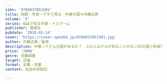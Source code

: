 ```yaml
---
isbn: '9784037051501'
title: 地図・写真・デタで見る　中東の国々内藤正典
volume: '5'
series: Q&Aで知る中東・イスラーム
publisher: 偕成社
pubdate: '2018-03-14'
cover: 'https://cover.openbd.jp/9784037051501.jpg'
author: 内藤正典／監修
description: 中東ってどんな国があるの？　ふだんなかなか知ることのない22の国と地域を、わかりやすい地図、親しやすい写真、くわしいデータで紹介します。
price: '2800'
genre: 児童図書
target: 児童
format: 全集・双書
content: 社会科学総記

---
```

